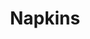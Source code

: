 ---
inv_num: 2013-176
add_credit:
url: 2013-176-napkins
title: Napkins
year: '2013'
display_year: '2013'
medium: Inkjet on canvas
dims: 55in x 55in
pitch: Dirty napkin (watermarked)
ps:
live_url:
youtube:
related_code:
subheading:
download:
commission:
related:
layout: things-i-made
---